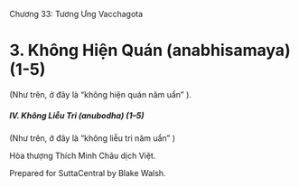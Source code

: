  

Chương 33: Tương Ưng Vacchagota

# 3\. Không Hiện Quán (anabhisamaya) (1-5)

(Như trên, ở đây là “không hiện quán năm uẩn” ).

##### **IV. Không Liễu Tri** (anubodha) (1–5)

(Như trên, ở đây là “không liễu tri năm uẩn” )

Hòa thượng Thích Minh Châu dịch Việt.

Prepared for SuttaCentral by Blake Walsh.